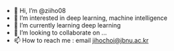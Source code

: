 - 👋 Hi, I’m @ziiho08
- 👀 I’m interested in deep learning, machine intelligence
- 🌱 I’m currently learning deep learning 
- 💞️ I’m looking to collaborate on ...
- 📫 How to reach me : email jihochoi@jbnu.ac.kr

<!---
ziiho08/ziiho08 is a ✨ special ✨ repository because its `README.md` (this file) appears on your GitHub profile.
You can click the Preview link to take a look at your changes.
--->
